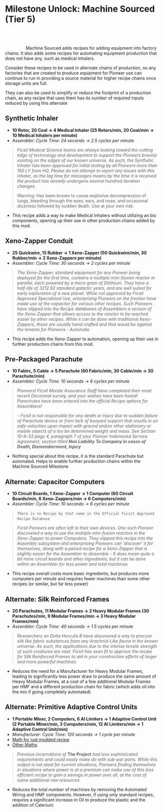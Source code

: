 
# Milestone Unlock: Machine Sourced (Tier 5)

![Machine Sourced](img/machine_sourced.png) Machine Sourced adds recipes for adding equipment into factory chains. It also adds some recipes for automating equipment production that does not have any, such as medical inhalers.

Consider these recipes to be used in alternate chains of production, so any factories that are created to produce equipment for Pioneer use can continue to run in providing a source material for higher recipe chains once storage units are full. 

They can also be used to simplify or reduce the footprint of a production chain, as any recipe that uses them has its number of required inputs reduced by using this alternate

## Synthetic Inhaler
* **10 Rotor, 20 Coal -> 4 Medical Inhaler (25 Rotors/min, 20 Coal/min -> 10 Medical Inhalers per minute)**
* *Assembler: Cycle Time: 24 seconds -> 2.5 cycles per minute*

> *Ficsit Medical Science teams are always looking toward the cutting edge of technology and development to support  the Pioneers bravely existing on the edges of our known universe. As such, the Synthetic Inhaler has been approved for initial testing by all Pioneers more than 150 LY from HQ. Please do not attempt to report any issues with this inhaler, as the lag time for messages means by the time it is received the product has already undergone several hundred iteration changes.*
>
> Warning: Has been known to cause explosive decompression of lungs, bleeding through the eyes, ears, and nose, and occasional dizziness followed by sudden death. Use at your own risk.

* This recipe adds a way to make Medical Inhalers without utilizing an bio components, opening up their use in other production chains added by this mod.

## Xeno-Zapper Conduit
* **25 Quickwire, 15 Rubber -> 1 Xeno-Zapper (50 Quickwire/min, 30 Rubber/min -> 2 Xeno-Zappers per minute)**
* *Assembler: Cycle Time: 30 seconds -> 2 cycles per minute*

> *The Xeno-Zapper, standard equipment for any Pioneer being deployed for the first time, contains a multiple mini-fission reactor in parallel, each powered by a micro gram of Dilithium. They have a half-life of 3212.92 standard galactic years, and are well suited for early exploration of a new planet. While not approved by Ficsit Approved Specialized Use, enterprising Pioneers on the frontier have made use of the capacitor for various other recipes. Such Pioneers have slipped into the Recipe databases of Assemblers a version of the Xeno-Zapper that allows access to the reactor to be reached easier by other recipes. While it can be done with traditional Xeno-Zappers, those are usually hand crafted and that would be against the tenants for Pioneers - Automate.*

* This recipe adds the Xeno-Zapper to automation, opening up their use in further production chains from this mod.

## Pre-Packaged Parachute
* **10 Fabirc, 5 Cable -> 5 Parachute (60 Fabric/min, 30 Cable/min -> 30 Parachute/min)**
* *Assembler: Cycle Time: 10 seconds -> 6 cycles per minute*

> *Pioneers! Ficsit Morale Assurance Staff have completed their most recent Decennial survey, and your wishes have been heard! Parachutes have been entered into the official Recipe options for Assemblers!*
>
> *- Ficsit is not responsible for any death or injury due to sudden failure of Parachute device or from lack of buoyant support that results in un safe velocities upon impact with ground and/or other stationary or mobile objects of a too be determined weight and mass. See Section 10-A-33 page 4, paragraph 7 of your Pioneer Indentured Service Agreement, section titled **Non Liability To Company in cases of Death, Dismemberment, Injury***

* Nothing special about this recipe, it is the standard Parachute but automated. Helps to enable further production chains within the Machine Sourced Milestone

## Alternate: Capacitor Computers
* **10 Circuit Boards, 1 Xeno-Zapper -> 1 Computer (60 Circuit Boards/min, 6 Xeno-Zappers/min -> 6 Computers/min)**
* *Assembler: Cycle Time: 10 seconds -> 6 cycles per minute* 

> ```There is no Recipe by that name in the Official Ficsit Approved Recipe Database```


> *Ficsit Pioneers are often left to their own devices. One such Pioneer discovered a way to use the multiple mini-fusion reactors in the Xeno-Zapper to power Computers. They slipped this recipe into the Assembly subsystem and enterprising Pioneers can 'discover' it for themselves, along with a paired recipe for a Xeno-Zapper that is slightly easier for the Assembler to dissemble - It does mean quite a bit more circuit boards and other ingredients, but it can be done within an Assembler for less power and total machines*

* This recipe overall costs more basic ingredients, but produces more computers per minute and requires fewer machines than some other recipes (or similar, but far less power)

## Alternate: Silk Reinforced Frames
* **20 Parachutes, 11 Modular Frames -> 2 Heavy Modular Frames (30 Parachutes/min, 9 Modular Frames/min -> 3 Heavy Modular Frames/min)**
* *Assembler: Cycle Time: 40 seconds -> 1.5 cycles per minute*

> *Researchers on  Delta Herculis B have discovered a way to procure silk like fabric substances from any Arachnid-Like fauna in the known universe. As such, the applications due to the intense tensile strength of such creatures are vast. Ficsit has seen fit to approve the recipe for Silk Reinforced Frames to aid in your construction efforts of larger and more powerful machines*

* Reduces the need for a Manufacturer for Heavy Modular Frames, leading to significantly less power draw to produce the same amount of Heavy Modular Frames, at a cost of a few additional Modular Frames per HMF and a different production chain for fabric (which adds oil into the mix if going completely automated)

## Alternate: Primitive Adaptive Control Units
* **1 Portable Miner, 2 Computers, 6 AI Limiters -> 1 Adaptive Control Unit (2 Portable Miner/min, 3 Computers/min, 12 AI Limiters/min -> 1 Adaptive Control Unit/min)**
* *Manufacturer: Cycle Time: 120 seconds -> 1 cycle per minute*
* [Math for just modded recipe](../../Documentation/recipe_comparisons/machine_sourced/adaptive_control_unit/adaptive_control_unit_modded.md)
* [Other Maths](../../Documentation/recipe_comparisons/machine_sourced/adaptive_control_unit/)
  
> *Previous incarnations of* **The Project** *had less sophisticated requirements and could easily make do with sub-par parts. While this output is not ideal for current situations, Pioneers finding themselves in situations where power is at a premium can make use of this less efficient recipe to gain a savings in power over all, at the cost of some additional raw resources*

* Reduces the total number of machines by removing the Automated Wiring and HMF components. However, if using only standard recipes, requires a significant increase in Oil to produce the plastic and the addition of Caterium.
